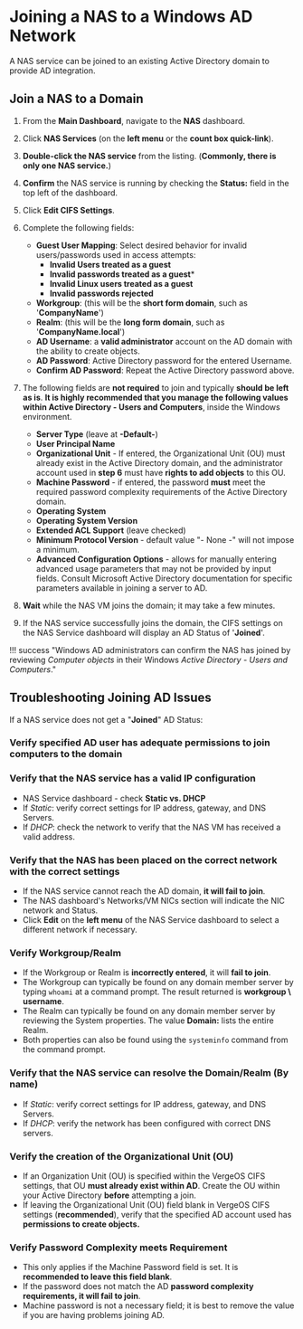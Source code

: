 # Joining a NAS to a Windows AD Network

A NAS service can be joined to an existing Active Directory domain to provide AD integration.

## Join a NAS to a Domain

1. From the **Main Dashboard**, navigate to the **NAS** dashboard.
2. Click **NAS Services** (on the **left menu** or the **count box quick-link**).
3. **Double-click the NAS service** from the listing. (**Commonly, there is only one NAS service.**)
4. **Confirm** the NAS service is running by checking the **Status:** field in the top left of the dashboard.
5. Click **Edit CIFS Settings**.
6. Complete the following fields:

    - **Guest User Mapping**: Select desired behavior for invalid users/passwords used in access attempts:
        - **Invalid Users treated as a guest**
        - **Invalid passwords treated as a guest***
        - **Invalid Linux users treated as a guest**
        - **Invalid passwords rejected**
    - **Workgroup**: (this will be the **short form domain**, such as '**CompanyName**')
    - **Realm**: (this will be the **long form domain**, such as '**CompanyName.local**')
    - **AD Username**: a **valid administrator** account on the AD domain with the ability to create objects.
    - **AD Password**: Active Directory password for the entered Username.  
    - **Confirm AD Password**: Repeat the Active Directory password above.

7. The following fields are **not required** to join and typically **should be left as is**. **It is highly recommended that you manage the following values within Active Directory - Users and Computers**, inside the Windows environment.

    - **Server Type** (leave at **-Default-**)
    - **User Principal Name**
    - **Organizational Unit** - If entered, the Organizational Unit (OU) must already exist in the Active Directory domain, and the administrator account used in **step 6** must have **rights to add objects** to this OU.
    - **Machine Password** - if entered, the password **must** meet the required password complexity requirements of the Active Directory domain.
    - **Operating System**
    - **Operating System Version**
    - **Extended ACL Support** (leave checked)
    - **Minimum Protocol Version** - default value "- None -" will not impose a minimum.
    - **Advanced Configuration Options** - allows for manually entering advanced usage parameters that may not be provided by input fields.  Consult Microsoft Active Directory documentation for specific parameters available in joining a server to AD.

8. **Wait** while the NAS VM joins the domain; it may take a few minutes.
9. If the NAS service successfully joins the domain, the CIFS settings on the NAS Service dashboard will display an AD Status of '**Joined**'.

!!! success "Windows AD administrators can confirm the NAS has joined by reviewing *Computer objects* in their Windows *Active Directory - Users and Computers*."

## Troubleshooting Joining AD Issues

If a NAS service does not get a "**Joined**" AD Status:

### Verify specified AD user has adequate permissions to join computers to the domain

### Verify that the NAS service has a valid IP configuration

- NAS Service dashboard - check **Static vs. DHCP**
- If *Static*: verify correct settings for IP address, gateway, and DNS Servers.
- If *DHCP*: check the network to verify that the NAS VM has received a valid address.

### Verify that the NAS has been placed on the correct network with the correct settings

- If the NAS service cannot reach the AD domain, **it will fail to join**.
- The NAS dashboard's Networks/VM NICs section will indicate the NIC network and Status.
- Click **Edit** on the **left menu** of the NAS Service dashboard to select a different network if necessary.

### Verify Workgroup/Realm

- If the Workgroup or Realm is **incorrectly entered**, it will **fail to join**.
- The Workgroup can typically be found on any domain member server by typing `whoami` at a command prompt. The result returned is **workgroup \ username**.
- The Realm can typically be found on any domain member server by reviewing the System properties. The value **Domain:** lists the entire Realm.
- Both properties can also be found using the `systeminfo` command from the command prompt.

### Verify that the NAS service can resolve the Domain/Realm (By name)

- If *Static*: verify correct settings for IP address, gateway, and DNS Servers.
- If *DHCP*: verify the network has been configured with correct DNS servers.

### Verify the creation of the Organizational Unit (OU)

- If an Organization Unit (OU) is specified within the VergeOS CIFS settings, that OU **must already exist within AD**. Create the OU within your Active Directory **before** attempting a join.
- If leaving the Organizational Unit (OU) field blank in VergeOS CIFS settings (**recommended**), verify that the specified AD account used has **permissions to create objects.**

### Verify Password Complexity meets Requirement

- This only applies if the Machine Password field is set. It is **recommended to leave this field blank**.
- If the password does not match the AD **password complexity requirements, it will fail to join**.
- Machine password is not a necessary field; it is best to remove the value if you are having problems joining AD.
